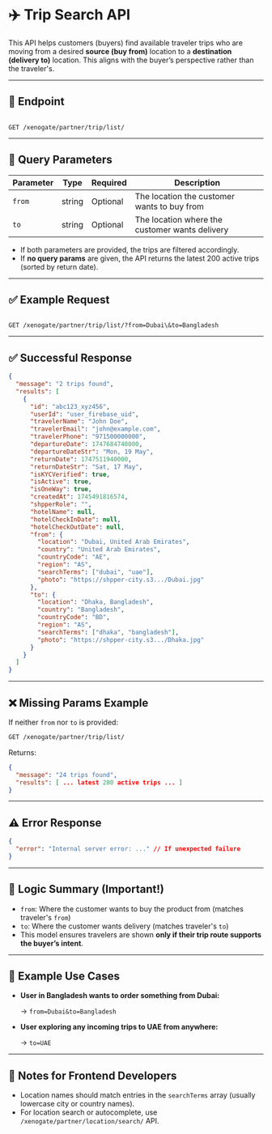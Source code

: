 # ✈️ Trip Search API

This API helps customers (buyers) find available traveler trips who are moving from a desired **source (buy from)** location to a **destination (delivery to)** location. This aligns with the buyer’s perspective rather than the traveler's.

---

## 🔗 Endpoint

```

GET /xenogate/partner/trip/list/

```

---

## 🧾 Query Parameters

| Parameter | Type   | Required | Description                                    |
| --------- | ------ | -------- | ---------------------------------------------- |
| `from`    | string | Optional | The location the customer wants to buy from    |
| `to`      | string | Optional | The location where the customer wants delivery |

- If both parameters are provided, the trips are filtered accordingly.
- If **no query params** are given, the API returns the latest 200 active trips (sorted by return date).

---

## ✅ Example Request

```

GET /xenogate/partner/trip/list/?from=Dubai\&to=Bangladesh

```

---

## ✅ Successful Response

```json
{
  "message": "2 trips found",
  "results": [
    {
      "id": "abc123_xyz456",
      "userId": "user_firebase_uid",
      "travelerName": "John Doe",
      "travelerEmail": "john@example.com",
      "travelerPhone": "971500000000",
      "departureDate": 1747684740000,
      "departureDateStr": "Mon, 19 May",
      "returnDate": 1747511940000,
      "returnDateStr": "Sat, 17 May",
      "isKYCVerified": true,
      "isActive": true,
      "isOneWay": true,
      "createdAt": 1745491816574,
      "shpperRole": "",
      "hotelName": null,
      "hotelCheckInDate": null,
      "hotelCheckOutDate": null,
      "from": {
        "location": "Dubai, United Arab Emirates",
        "country": "United Arab Emirates",
        "countryCode": "AE",
        "region": "AS",
        "searchTerms": ["dubai", "uae"],
        "photo": "https://shpper-city.s3.../Dubai.jpg"
      },
      "to": {
        "location": "Dhaka, Bangladesh",
        "country": "Bangladesh",
        "countryCode": "BD",
        "region": "AS",
        "searchTerms": ["dhaka", "bangladesh"],
        "photo": "https://shpper-city.s3.../Dhaka.jpg"
      }
    }
  ]
}
```

---

## ❌ Missing Params Example

If neither `from` nor `to` is provided:

```bash
GET /xenogate/partner/trip/list/
```

Returns:

```json
{
  "message": "24 trips found",
  "results": [ ... latest 200 active trips ... ]
}
```

---

## ⚠️ Error Response

```json
{
  "error": "Internal server error: ..." // If unexpected failure
}
```

---

## 🧠 Logic Summary (Important!)

- `from`: Where the customer wants to buy the product from (matches traveler's `from`)
- `to`: Where the customer wants delivery (matches traveler's `to`)
- This model ensures travelers are shown **only if their trip route supports the buyer’s intent**.

---

## 🔁 Example Use Cases

- **User in Bangladesh wants to order something from Dubai:**

  → `from=Dubai&to=Bangladesh`

- **User exploring any incoming trips to UAE from anywhere:**

  → `to=UAE`

---

## 📎 Notes for Frontend Developers

- Location names should match entries in the `searchTerms` array (usually lowercase city or country names).
- For location search or autocomplete, use `/xenogate/partner/location/search/` API.
